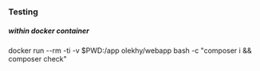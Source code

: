 ### Testing

##### within docker container

docker run --rm -ti -v $PWD:/app olekhy/webapp bash -c "composer i && composer check"

